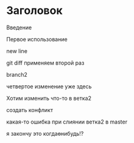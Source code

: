 # Заголовок

Введение

Первое использование

new line

git diff применяем второй раз

branch2

четвертое изменение уже здесь

Хотим изменить что-то в ветка2

создать конфликт

какая-то ошибка при слиянии ветка2 в master

я закончу это когдаөнибудь!?